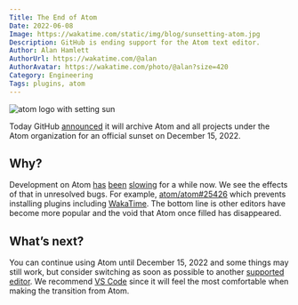 ```yaml
---
Title: The End of Atom
Date: 2022-06-08
Image: https://wakatime.com/static/img/blog/sunsetting-atom.jpg
Description: GitHub is ending support for the Atom text editor.
Author: Alan Hamlett
AuthorUrl: https://wakatime.com/@alan
AuthorAvatar: https://wakatime.com/photo/@alan?size=420
Category: Engineering
Tags: plugins, atom
---
```


<img src="https://wakatime.com/static/img/blog/sunsetting-atom.jpg" class="img-responsive" alt="atom logo with setting sun" />

Today GitHub [announced][github blog] it will archive Atom and all projects under the Atom organization for an official sunset on December 15, 2022.

## Why?

Development on Atom [has][2020 stats] [been][2021 stats] [slowing][year end reports] for a while now.
We see the effects of that in unresolved bugs.
For example, [atom/atom#25426][atom bug] which prevents installing plugins including [WakaTime][wakatime].
The bottom line is other editors have become more popular and the void that Atom once filled has disappeared.

## What’s next?

You can continue using Atom until December 15, 2022 and some things may still work, but consider switching as soon as possible to another [supported editor][editors].
We recommend [VS Code][vscode] since it will feel the most comfortable when making the transition from Atom.

[github blog]: https://github.blog/2022-06-08-sunsetting-atom/
[2021 stats]: https://wakatime.com/blog/51-wakatime-2021-programming-stats#top-editors
[2020 stats]: https://wakatime.com/blog/43-wakatime-2020-programming-stats#top-editors
[year end reports]: https://wakatime.com/blog/tag/yearendreport
[atom bug]: https://github.com/atom/atom/issues/25426
[editors]: https://wakatime.com/plugins
[vscode]: https://wakatime.com/vs-code
[wakatime]: https://wakatime.com/
